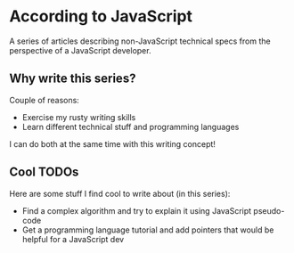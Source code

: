 # According to JavaScript
A series of articles describing non-JavaScript technical specs from the perspective of a JavaScript developer.

## Why write this series?
Couple of reasons:
- Exercise my rusty writing skills
- Learn different technical stuff and programming languages

I can do both at the same time with this writing concept!

## Cool TODOs
Here are some stuff I find cool to write about (in this series):
- Find a complex algorithm and try to explain it using JavaScript pseudo-code
- Get a programming language tutorial and add pointers that would be helpful for a JavaScript dev